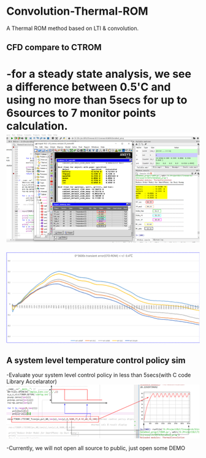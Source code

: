 # Convolution-Thermal-ROM
A Thermal ROM method based on LTI &amp; convolution.

## CFD compare to CTROM
-for a steady state analysis, we see a difference between 0.5'C and using no more than 5secs for up to 6sources to 7 monitor points calculation.
![screenshot](data/cfd2rom1.jpg)
=======================================================================================================
![screenshot](data/alltime_error.jpg)

## A system level temperature control policy sim
-Evaluate your system level control policy in less than 5secs(with C code Library Accelarator)
![screenshot](data/Tcontrol1.jpg)


-Currently, we will not open all source to public, just open some DEMO
